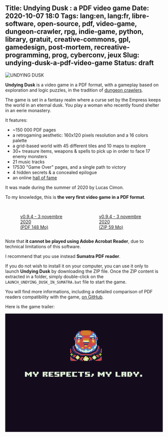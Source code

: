 Title: Undying Dusk : a PDF video game
Date: 2020-10-07 18:0
Tags: lang:en, lang:fr, libre-software, open-source, pdf, video-game, dungeon-crawler, rpg, indie-game, python, library, gratuit, creative-commons, gpl, gamedesign, post-mortem, recreative-programming, prog, cyberconv, jeux
Slug: undying-dusk-a-pdf-video-game
Status: draft
---
<!-- à partager sur :
- [ ] author: Clint Bellanger
- [ ] itch.io
- [ ] amis, dont Francis, Aurélien, Anne-Laure...
- [ ] oujevipo, warpdoor, gamejolt & cie
- [ ] forum.canardpc.com
- [ ] subReddits: r/pdf, r/gaming, r/games, r/gamedev, r/IndieGaming, r/IndieDev, r/playmygame, r/freegames, /r/adventuregames, r/PixelArt
- [ ] Sumatra PDF
- [ ] famille Cesbron, Thomas G & ses potes
- [ ] bruno bord
- [ ] collègues, Michael Bourhis, Martin & son frère, Fabrice Descombes -> https://www.filfre.net/2015/12/dungeon-master-part-1-the-making-of/
- [ ] thierry.fetiveau@gmail.com
- [ ] https://www.coupleofgamer.com/about
- [ ] envoyer version PDF à Thib pour tester sur smartphone + msg HackerNews
- [ ] LinkedIn, FaceBook
- [ ] https://adventuregamers.com
- [ ] http://hu-mu.blogspot.com en mode HUMBLE
- [ ] post GIF trailer on Youtube
post write-up:
- [ ] subReddits: r/python, r/programming
- [ ] linux fr ?
- [ ] collègues, dont Michaël Bouris & son beauf fan de JV/jdr
- [ ] Emily F & other Irish people
-->

![UNDYING DUSK](images/2020/10/undying-dusk-title.png)

**Undying Dusk** is a video game in a PDF format,
with a gameplay based on exploration and logic puzzles,
in the tradition of [dungeon crawlers](https://en.wikipedia.org/wiki/Dungeon_crawl#Video_games).

The game is set in a fantasy realm where a curse set by the Empress keeps the world in an eternal dusk.
You play a woman who recently found shelter in an eerie monastery.

It features:

- ~150 000 PDF pages
- a retrogaming aesthetic: 160x120 pixels resolution and a 16 colors palette
- a grid-based world with 45 different tiles and 10 maps to explore
- 30+ treasure items, weapons & spells to pick up in order to face 17 enemy monsters
- 21 music tracks
- 17530 "Game Over" pages, and a single path to victory
- 4 hidden secrets & a concealed epilogue
- an online [hall of fame](https://chezsoi.org/lucas/undying-dusk/hall-of-fame)

It was made during the summer of 2020 by Lucas Cimon.

To my knowledge, this is **the very first video game in a PDF format**.

<div class="side-by-side">
  <a href="https://github.com/Lucas-C/undying-dusk/releases/download/v0.9.4/undying-dusk.pdf" download>
    <figure>
      <img alt="" src="images/2020/10/pdf-icon.png">
      <figcaption>v0.9.4 - 3 novembre 2020<br>(PDF 148 Mo)</figcaption>
    </figure>
  </a>
  <a href="https://github.com/Lucas-C/undying-dusk/releases/download/v0.9.4/undying-dusk-with-sumatra-windows.zip" download>
    <figure>
      <img alt="" src="images/2020/11/zip-icon.jpg">
      <figcaption>v0.9.4 - 3 novembre 2020<br>(ZIP 59 Mo)</figcaption>
    </figure>
  </a>
</div>

Note that **it cannot be played using Adobe Acrobat Reader**, due to technical limitations of this software.

I recommend that you use instead **Sumatra PDF reader**.

If you do not wish to install it on your computer, you can use it only to launch **Undying Dusk** by downloading the ZIP file. Once the ZIP content is extracted in a folder, simply double-click on the `LAUNCH_UNDYING_DUSK_IN_SUMATRA.bat` file to start the game.

You will find more informations, including a detailed comparison of PDF readers compatibility with the game, [on GitHub](https://github.com/Lucas-C/undying-dusk).

Here is the game trailer:

![GIF trailer](https://raw.githubusercontent.com/Lucas-C/undying-dusk/main/trailer/undying-dusk-trailer.gif)


<!-- Autres idées:
_Le crépuscule de l'héroïne_
+ combats, non euclidean maze, highscores...
+ GIF
+ use Boxy-Bold.ttf

mention FLOSS & GitHub link
~3K lines of Python code in 27 files

donation: itch.io

ajouts / changements comparé à l'original à mentionner:
- monsters do NOT appear randomly, but in a predefined way
- there is no sleeping, that restore HP & MP + create "save points"
- monster arrival animations are missing
* moins de gold farming / backtracking
* use content hidden in original sources: 2 monsters & extra equipment (swords & armor)

<!--
## 2nd technical write-up post:

**Concept**: build a PDF that could be played as a video game
Inspiration: [Table Ronde n°1 de la CyberConv 2020](http://www.cyberconv1.com/#programme).
Then I thought: what could be emulated with an interactive PDF? A maze game!

Other video game inspirations: Dungeon Master, Eye of the Beholder, Legend of Grimrock, Moonshades...

mécanisme d'itérations des états & level design progressif avec contrainte (single path)
avec checkpoints
-> le programme assure de l'existence d'une unique solution

graphics:
- Gimp & xcf
- palette DawnBringer

pyfpdf

PDF Checker in CI

accessibility...

optims
- comment gen_pdf.py output of resourrces vs pages size

trucs que j'ai appris :
* le format PDF c'est pas si pire, mais dur de trouver des exemples de PDF valides pour chaque feature...
* PDF readers aren't very fast at rendering basic stuff (comparo ?)

https://xcvgsystems.com/static/adventure/

use ascii map screenshot

### gamedesign

no more than 4 rounds of combat

initial feedbacks: minimap needed, + combat tutorial, give backspace hint faster

puzzles that did not go well...
- goblin hord
- sokoban
- CTRL+F

# Storywriting
Books : really useful

Adventure game puzzle design -> readings

1st OGA contrib & Pedro Medeiros tutorials
-->

<style>
.side-by-side {
  display: flex;
  justify-content: center;
  align-items: center;
  flex-flow: wrap;
}
.side-by-side > * { flex: 1 0; padding: 0 .5rem; }
.side-by-side img { max-height: 12rem; }
</style>
